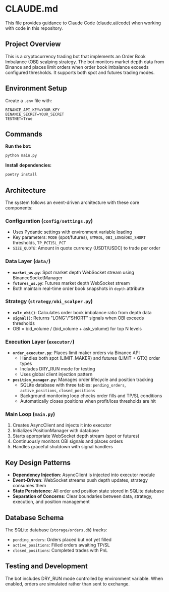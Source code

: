 # CLAUDE.md

This file provides guidance to Claude Code (claude.ai/code) when working with code in this repository.

## Project Overview

This is a cryptocurrency trading bot that implements an Order Book Imbalance (OBI) scalping strategy. The bot monitors market depth data from Binance and places limit orders when order book imbalance exceeds configured thresholds. It supports both spot and futures trading modes.

## Environment Setup

Create a `.env` file with:
```
BINANCE_API_KEY=YOUR_KEY
BINANCE_SECRET=YOUR_SECRET
TESTNET=True
```

## Commands

**Run the bot:**
```bash
python main.py
```

**Install dependencies:**
```bash
poetry install
```

## Architecture

The system follows an event-driven architecture with these core components:

### Configuration (`config/settings.py`)
- Uses Pydantic settings with environment variable loading
- Key parameters: `MODE` (spot/futures), `SYMBOL`, `OBI_LONG`/`OBI_SHORT` thresholds, `TP_PCT`/`SL_PCT`
- `SIZE_QUOTE`: Amount in quote currency (USDT/USDC) to trade per order

### Data Layer (`data/`)
- **`market_ws.py`**: Spot market depth WebSocket stream using BinanceSocketManager
- **`futures_ws.py`**: Futures market depth WebSocket stream 
- Both maintain real-time order book snapshots in `depth` attribute

### Strategy (`strategy/obi_scalper.py`)
- **`calc_obi()`**: Calculates order book imbalance ratio from depth data
- **`signal()`**: Returns "LONG"/"SHORT" signals when OBI exceeds thresholds
- OBI = bid_volume / (bid_volume + ask_volume) for top N levels

### Execution Layer (`executor/`)
- **`order_executor.py`**: Places limit maker orders via Binance API
  - Handles both spot (LIMIT_MAKER) and futures (LIMIT + GTX) order types
  - Includes DRY_RUN mode for testing
  - Uses global client injection pattern
- **`position_manager.py`**: Manages order lifecycle and position tracking
  - SQLite database with three tables: `pending_orders`, `active_positions`, `closed_positions`
  - Background monitoring loop checks order fills and TP/SL conditions
  - Automatically closes positions when profit/loss thresholds are hit

### Main Loop (`main.py`)
1. Creates AsyncClient and injects it into executor
2. Initializes PositionManager with database
3. Starts appropriate WebSocket depth stream (spot or futures)
4. Continuously monitors OBI signals and places orders
5. Handles graceful shutdown with signal handlers

## Key Design Patterns

- **Dependency Injection**: AsyncClient is injected into executor module
- **Event-Driven**: WebSocket streams push depth updates, strategy consumes them
- **State Persistence**: All order and position state stored in SQLite database
- **Separation of Concerns**: Clear boundaries between data, strategy, execution, and position management

## Database Schema

The SQLite database (`storage/orders.db`) tracks:
- `pending_orders`: Orders placed but not yet filled
- `active_positions`: Filled orders awaiting TP/SL
- `closed_positions`: Completed trades with PnL

## Testing and Development

The bot includes DRY_RUN mode controlled by environment variable. When enabled, orders are simulated rather than sent to exchange.